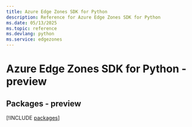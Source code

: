 ```yaml
---
title: Azure Edge Zones SDK for Python
description: Reference for Azure Edge Zones SDK for Python
ms.date: 05/13/2025
ms.topic: reference
ms.devlang: python
ms.service: edgezones
---
```

# Azure Edge Zones SDK for Python - preview
## Packages - preview
[!INCLUDE [packages](edge-zones-index.md)]